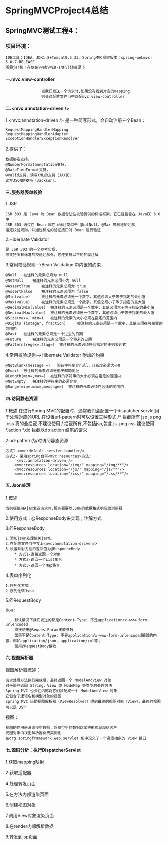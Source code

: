 # SpringMVCProject4总结

## SpringMVC测试工程4：

### 项目环境：

	IDE工具：IDEA、JDK1.8+Tomcat8.5.33、SpringMVC框架版本：spring-webmvc-5.0.7.RELEASE
	所需jar包：存放在\web\WEB-INF\lib目录下

#### 一.mvc:view-controller

					当我们发送一个请求时,如果没有找到对应的mapping
					则会对配置文件当中匹配mvc:view-controller		
					
#### 二.<mvc:annotation-driven />

1.<mvc:annotation-driven /> 是一种简写形式，会自动注册三个Bean：

	RequestMappingHandlerMapping
	RequestMappingHandlerAdapter
	ExceptionHandlerExceptionResolver
	
2.提供了：

	数据绑定支持，
	@NumberFormatannotation支持，
	@DateTimeFormat支持，
	@Valid支持，读写XML的支持（JAXB），
	读写JSON的支持（Jackson）。

#### 三.服务器表单校验

1.JSR 

	JSR 303 是 Java 为 Bean 数据合法性校验提供的标准框架，它已经包含在 JavaEE 6.0 中 
	JSR 303 通过在 Bean 属性上标注类似于 @NotNull、@Max 等标准的注解
	指定校验规则，并通过标准的验证接口对 Bean 进行验证
	
2.Hibernate Validator   
	
	是 JSR 303 的一个参考实现，
	除支持所有标准的校验注解外，它还支持以下的扩展注解
	
3.常用校验规则——>Bean Validation 中内置的约束

	@Null   被注释的元素必须为 null       
	@NotNull    被注释的元素必须不为 null       
	@AssertTrue     被注释的元素必须为 true       
	@AssertFalse    被注释的元素必须为 false       
	@Min(value)     被注释的元素必须是一个数字，其值必须大于等于指定的最小值       
	@Max(value)     被注释的元素必须是一个数字，其值必须小于等于指定的最大值       
	@DecimalMin(value)  被注释的元素必须是一个数字，其值必须大于等于指定的最小值       
	@DecimalMax(value)  被注释的元素必须是一个数字，其值必须小于等于指定的最大值       
	@Size(max=, min=)   被注释的元素的大小必须在指定的范围内       
	@Digits (integer, fraction)     被注释的元素必须是一个数字，其值必须在可接受的范围内       
	@Past   被注释的元素必须是一个过去的日期       
	@Future     被注释的元素必须是一个将来的日期       
	@Pattern(regex=,flag=)  被注释的元素必须符合指定的正则表达式       
	
4.常用校验规则——>Hibernate Validator 附加的约束  

	@NotBlank(message =)   验证字符串非null，且长度必须大于0       
	@Email  被注释的元素必须是电子邮箱地址       
	@Length(min=,max=)  被注释的字符串的大小必须在指定的范围内       
	@NotEmpty   被注释的字符串的必须非空       
	@Range(min=,max=,message=)  被注释的元素必须在合适的范围内 
	

#### 四.访问静态资源  

1.概述
		在进行Spring MVC的配置时，通常我们会配置一个dispatcher servlet用于处理对应的URL
		在设置url-pattern时可以设置三种形式
			/*
				拦截所有   jsp  js png .css  真的全拦截.不建议使用
			/
				拦截所有,不包括jsp,包含.js .png.css     建议使用 
			*.action   *.do
				拦截以do action 结尾的请求
				
2.url-pattern为/时访问静态资源

	方式1-<mvc:default-servlet-handler/>
	方式2- 采用spring自带<mvc:resources>方法：
		 <mvc:annotation-driven />
		<mvc:resources location="/img/" mapping="/img/**"/>   
		<mvc:resources location="/js/" mapping="/js/**"/>    
		<mvc:resources location="/css/" mapping="/css/**"/>  

#### 五.Json处理

1.概述

	当前端使用Ajax发送请求时,服务器要以JSON的数据格式响应给浏览器
	
2.使用方式：@ResponseBody来实现；注解方式

3.@ResponseBody

	1.添加json处理相关jar包
	2.在配置文件当中写上<mvc:annotation-driven/>
	3.设置映射方法的返回值为@ResponseBody
		* 方式1-直接返回一个对象
		* 方式2-返回一个List集合
		* 方式3-返回一个Map集合
		
4.表单序列化

	1.序列化方式
	2.序列化转Json
	
5.@RequestBody

	作用：
	
		默认情况下我们发送的都是Content-Type: 不是application/x-www-form-urlencoded
		直接使用@RequestParam接收参数
		如果不是Content-Type: 不是application/x-www-form-urlencoded编码的内容，例如application/json, application/xml等；
		使用@RequestBody接收
		
#### 六.视图解析器

视图解析器概述：

	请求处理方法执行完成后，最终返回一个 ModelAndView 对象
	对于那些返回 String，View 或 ModeMap 等类型的处理方法
	Spring MVC 也会在内部将它们装配成一个 ModelAndView 对象
	它包含了逻辑名和模型对象的视图
	Spring MVC 借助视图解析器（ViewResolver）得到最终的视图对象（View），最终的视图可以是 JSP 
	
视图：

	视图的作用是渲染模型数据，将模型里的数据以某种形式呈现给客户
	视图对象由视图解析器负责实例化
	在org.springframework.web.servlet 包中定义了一个高度抽象的 View 接口
	
#### 七.源码分析：执行DispatcherServlet

1.获取mapping映射
	
2.获取适配器
	
4.处理转发页面
	
5.在方法内部渲染页面
	
6.创建视图对象
	
7.调用View对象渲染页面
	
8.在render内部解析数据

9.转发到jsp页面
	
